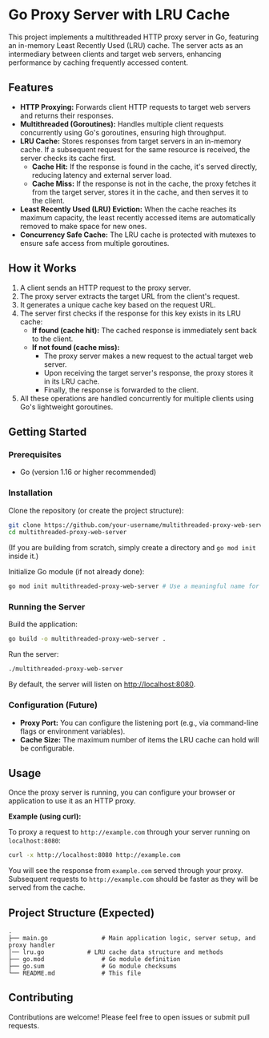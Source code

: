 # Go Proxy Server with LRU Cache

This project implements a multithreaded HTTP proxy server in Go, featuring an in-memory Least Recently Used (LRU) cache. The server acts as an intermediary between clients and target web servers, enhancing performance by caching frequently accessed content.

## Features

- **HTTP Proxying:** Forwards client HTTP requests to target web servers and returns their responses.
- **Multithreaded (Goroutines):** Handles multiple client requests concurrently using Go's goroutines, ensuring high throughput.
- **LRU Cache:** Stores responses from target servers in an in-memory cache. If a subsequent request for the same resource is received, the server checks its cache first.
  - **Cache Hit:** If the response is found in the cache, it's served directly, reducing latency and external server load.
  - **Cache Miss:** If the response is not in the cache, the proxy fetches it from the target server, stores it in the cache, and then serves it to the client.
- **Least Recently Used (LRU) Eviction:** When the cache reaches its maximum capacity, the least recently accessed items are automatically removed to make space for new ones.
- **Concurrency Safe Cache:** The LRU cache is protected with mutexes to ensure safe access from multiple goroutines.

## How it Works

1. A client sends an HTTP request to the proxy server.
2. The proxy server extracts the target URL from the client's request.
3. It generates a unique cache key based on the request URL.
4. The server first checks if the response for this key exists in its LRU cache:
   - **If found (cache hit):** The cached response is immediately sent back to the client.
   - **If not found (cache miss):**
     - The proxy server makes a new request to the actual target web server.
     - Upon receiving the target server's response, the proxy stores it in its LRU cache.
     - Finally, the response is forwarded to the client.
5. All these operations are handled concurrently for multiple clients using Go's lightweight goroutines.

## Getting Started

### Prerequisites

- Go (version 1.16 or higher recommended)

### Installation

Clone the repository (or create the project structure):

```sh
git clone https://github.com/your-username/multithreaded-proxy-web-server.git # Replace with your actual repo
cd multithreaded-proxy-web-server
```

(If you are building from scratch, simply create a directory and `go mod init` inside it.)

Initialize Go module (if not already done):

```sh
go mod init multithreaded-proxy-web-server # Use a meaningful name for your project
```

### Running the Server

Build the application:

```sh
go build -o multithreaded-proxy-web-server .
```

Run the server:

```sh
./multithreaded-proxy-web-server
```

By default, the server will listen on [http://localhost:8080](http://localhost:8080).

### Configuration (Future)

- **Proxy Port:** You can configure the listening port (e.g., via command-line flags or environment variables).
- **Cache Size:** The maximum number of items the LRU cache can hold will be configurable.

## Usage

Once the proxy server is running, you can configure your browser or application to use it as an HTTP proxy.

**Example (using curl):**

To proxy a request to `http://example.com` through your server running on `localhost:8080`:

```sh
curl -x http://localhost:8080 http://example.com
```

You will see the response from `example.com` served through your proxy. Subsequent requests to `http://example.com` should be faster as they will be served from the cache.

## Project Structure (Expected)

```
.
├── main.go               # Main application logic, server setup, and proxy handler
│── lru.go            # LRU cache data structure and methods
├── go.mod                # Go module definition
├── go.sum                # Go module checksums
└── README.md             # This file
```

## Contributing

Contributions are welcome! Please feel free to open issues or submit pull requests.

